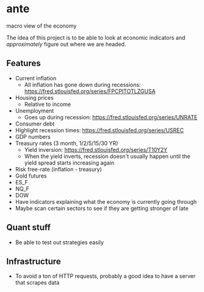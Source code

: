 # ante

macro view of the economy

The idea of this project is to be able to look at economic indicators and _approximately_ figure out where we are headed.

## Features

- Current inflation
  - All inflation has gone down during recessions: https://fred.stlouisfed.org/series/FPCPITOTLZGUSA
- Housing prices
  - Relative to income
- Unemployment
  - Goes up during recession: https://fred.stlouisfed.org/series/UNRATE
- Consumer debt
- Highlight recession times: https://fred.stlouisfed.org/series/USREC
- GDP numbers
- Treasury rates (3 month, 1/2/5/15/30 YR)
  - Yield inversion: https://fred.stlouisfed.org/series/T10Y2Y
  - When the yield inverts, recession doesn't usually happen until the yield spread starts increasing again
- Risk free-rate (inflation - treasury)
- Gold futures
- ES_F
- NQ_F
- DOW
- Have indicators explaining what the economy is currently going through
- Maybe scan certain sectors to see if they are getting stronger of late

## Quant stuff

- Be able to test out strategies easily

## Infrastructure

- To avoid a ton of HTTP requests, probably a good idea to have a server that scrapes data
